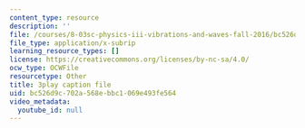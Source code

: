 ```yaml
---
content_type: resource
description: ''
file: /courses/8-03sc-physics-iii-vibrations-and-waves-fall-2016/bc526d9c702a568ebbc1069e493fe564_mqhO9GT8hD4.vtt
file_type: application/x-subrip
learning_resource_types: []
license: https://creativecommons.org/licenses/by-nc-sa/4.0/
ocw_type: OCWFile
resourcetype: Other
title: 3play caption file
uid: bc526d9c-702a-568e-bbc1-069e493fe564
video_metadata:
  youtube_id: null
---
```

